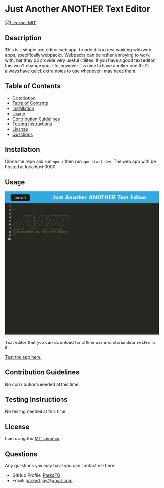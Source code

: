 # Just Another ANOTHER Text Editor
  
  [![License: MIT](https://img.shields.io/badge/License-MIT-yellow.svg)](https://opensource.org/licenses/MIT)
  
## Description

This is a simple text editor web app.  I made this to test working with web apps, specifically webpacks.  Webpacks can be rather annoying to work with, but they do provide very useful utilites.  If you have a good text editor this won't change your life, however it is nice to have another one that'll always have quick extra notes to use whenever I may need them.

## Table of Contents

  - [Description](#description)
  - [Table of Contents](#table-of-contents)
  - [Installation](#installation)
  - [Usage](#usage)
  - [Contribution Guidelines](#contribution-guidelines)
  - [Testing Instructions](#testing-instructions)
  - [License](#license)
  - [Questions](#questions)

## Installation

Clone the repo and run `npm i` then run `npm start dev`. The web app with be hosted at localhost:3000

## Usage

![App Preview](./Images/appPreview.png)

Text editor that you can download for offline use and stores data written in it.

[Test the app here.](https://parker-text-editor.herokuapp.com/)

## Contribution Guidelines

No contributions needed at this time.

## Testing Instructions

No testing needed at this time.

## License

I am using the [MIT License](https://choosealicense.com/licenses/mit/)

## Questions

Any questions you may have you can contact me here:
- GitHub Profile: [ParksFG](https://github.com/ParksFG)
- Email: parkerfgay@gmail.com
